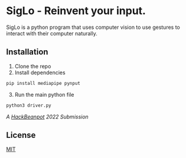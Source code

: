 # SigLo - Reinvent your input.

SigLo is a python program that uses computer vision to use gestures to interact with their computer naturally.

## Installation

1. Clone the repo
2. Install dependencies
```bash
pip install mediapipe pynput
```
3. Run the main python file
```bash
python3 driver.py
```

*A [HackBeanpot](https://hackbeanpot.com/) 2022 Submission*

## License
[MIT](https://choosealicense.com/licenses/mit/)
